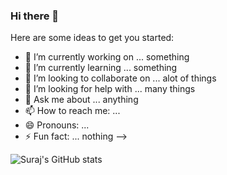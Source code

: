 ### Hi there 👋

Here are some ideas to get you started:

- 🔭 I’m currently working on ... something
- 🌱 I’m currently learning ... something
- 👯 I’m looking to collaborate on ... alot of things
- 🤔 I’m looking for help with ... many things
- 💬 Ask me about ... anything
- 📫 How to reach me: ... 
- 😄 Pronouns: ... 
- ⚡ Fun fact: ... nothing
-->

![Suraj's GitHub stats](https://github-readme-stats.vercel.app/api?username=SKEITNepal&count_private=true)
